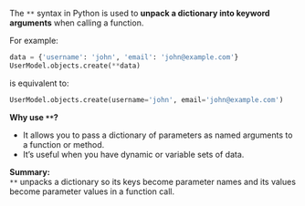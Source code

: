 The `**` syntax in Python is used to **unpack a dictionary into keyword arguments** when calling a function.

For example:
```python
data = {'username': 'john', 'email': 'john@example.com'}
UserModel.objects.create(**data)
```
is equivalent to:
```python
UserModel.objects.create(username='john', email='john@example.com')
```

**Why use `**`?**
- It allows you to pass a dictionary of parameters as named arguments to a function or method.
- It’s useful when you have dynamic or variable sets of data.

**Summary:**  
`**` unpacks a dictionary so its keys become parameter names and its values become parameter values in a function call.